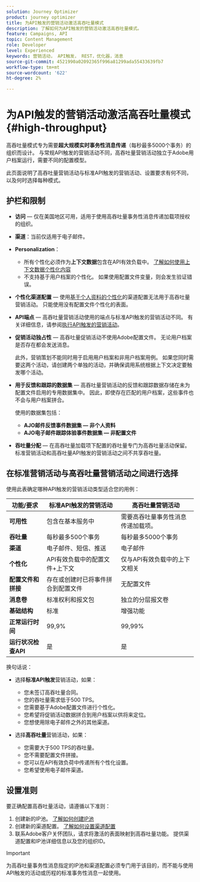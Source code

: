 ```yaml
---
solution: Journey Optimizer
product: journey optimizer
title: 为API触发的营销活动激活高吞吐量模式
description: 了解如何为API触发的营销活动激活高吞吐量模式。
feature: Campaigns, API
topic: Content Management
role: Developer
level: Experienced
keywords: 营销活动， API触发， REST，优化器，消息
source-git-commit: 4521990a02092365f996a81299ada55433639fb7
workflow-type: tm+mt
source-wordcount: '622'
ht-degree: 2%

---
```



# 为API触发的营销活动激活高吞吐量模式 {#high-throughput}

高吞吐量模式专为需要&#x200B;**超大规模实时事务性消息传递**（每秒最多5000个事务）的组织而设计。 与常规API触发的营销活动不同，高吞吐量营销活动独立于Adobe用户档案运行，需要不同的配置模型。

此页面说明了高吞吐量营销活动与标准API触发的营销活动、设置要求有何不同，以及何时选择每种模式。

## 护栏和限制

* **访问** — 仅在美国地区可用，适用于使用高吞吐量事务性消息传递加载项授权的组织。

* **渠道**：当前仅适用于电子邮件。

* **Personalization**：

   * 所有个性化必须作为&#x200B;**上下文数据**&#x200B;包含在API有效负载中。 [了解如何使用上下文数据个性化内容](../campaigns/api-triggered-campaign-action.md#contextual)
   * 不支持基于用户档案的个性化。 如果使用配置文件变量，则会发生验证错误。

* **个性化渠道配置** — 使用[基于个人资料的个性化](../email/surface-personalization.md)的渠道配置无法用于高吞吐量营销活动。 只能使用没有配置文件个性化的表面。

* **API端点** — 高吞吐量营销活动使用的端点与标准API触发的营销活动不同。 有关详细信息，请参阅[执行API触发的营销活动](../campaigns/trigger-campaigns.md#trigger)。

* **促销活动独占性** — 高吞吐量促销活动不使用Adobe配置文件。 无论用户档案是否存在都会发送消息。

  此外，营销策划不能同时用于启用用户档案和非用户档案用例。 如果您同时需要这两个活动，请创建两个单独的活动，并确保调用系统根据上下文决定要触发哪个活动。

* **用于反馈和跟踪的数据集** — 高吞吐量营销活动的反馈和跟踪数据存储在未为配置文件启用的专用数据集中。 因此，即使存在匹配的用户档案，这些事件也不会与用户档案拼合。

  使用的数据集包括：

   * **AJO邮件反馈事件数据集 — 非个人资料**
   * **AJO电子邮件跟踪体验事件数据集 — 非配置文件**

* **吞吐量分配** — 在高吞吐量加载项下配置的吞吐量专门为高吞吐量活动保留。 标准营销活动和高吞吐量API触发的营销活动之间不共享吞吐量。

## 在标准营销活动与高吞吐量营销活动之间进行选择

使用此表确定哪种API触发的营销活动类型适合您的用例：

| 功能/要求 | 标准API触发的营销活动 | 高吞吐量营销活动 |
|------------------------|---------------------------------|---------------------------|
| **可用性** | 包含在基本服务中 | 需要高吞吐量事务性消息传递加载项。 |
| **吞吐量** | 每秒最多500个事务 | 每秒最多5000个事务 |
| **渠道** | 电子邮件、短信、推送 | 电子邮件 |
| **个性化** | API有效负载中的配置文件+上下文 | 仅与API有效负载中的上下文相关 |
| **配置文件和拼接** | 存在或创建时已将事件拼合到配置文件 | 无配置文件 |
| **消息卷** | 标准权利和报文包 | 独立的分层报文卷 |
| **基础结构** | 标准 | 增强功能 |
| **正常运行时间** | 99,9% | 99,99% |
| **运行状况检查API** | 是 | 是 |

换句话说：

* 选择&#x200B;**标准API触发**&#x200B;营销活动，如果：
   * 您未签订高吞吐量合同。
   * 您的吞吐量需求低于500 TPS。
   * 您需要基于Adobe配置文件进行个性化。
   * 您希望将促销活动数据拼合到用户档案以供将来定位。
   * 您想使用除电子邮件之外的其他渠道。

* 选择&#x200B;**高吞吐量**&#x200B;营销活动，如果：
   * 您需要大于500 TPS的吞吐量。
   * 您不需要配置文件拼接。
   * 您可以在API有效负荷中传递所有个性化设置。
   * 您希望使用电子邮件渠道。

## 设置准则

要正确配置高吞吐量活动，请遵循以下准则：

1. 创建新的IP池。 [了解如何创建IP池](../configuration/ip-pools.md)
1. 创建新的渠道配置。 [了解如何设置渠道配置](../configuration/channel-surfaces.md)
1. 联系Adobe客户关怀团队，请求将激活的表面映射到高吞吐量功能。 提供渠道配置和IP池详细信息以及您的组织ID。

>[!IMPORTANT]
>
>为高吞吐量事务性消息指定的IP池和渠道配置必须专门用于该目的，而不能与使用API触发的活动或历程的标准事务性消息一起使用。
